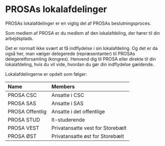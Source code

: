 # PROSAs lokalafdelinger

PROSAs lokalafdelinger er en vigtig del af PROSAs beslutningsproces.

Som medlem af PROSA er du medlem af den lokalafdeling, der hører til din arbejdsplads.

Det er normalt ikke svært at få indflydelse i sin lokalafdeling. Og det er da også her, man vælger delegerede \(repræsentanter\) til PROSAs delegeretforsamling \(kongres\). Henvend dig til PROSA eller direkte til din lokalafdeling, hvis du vil vide, hvordan du gør din indflydelse gældende.

Lokalafdelingerne er opdelt som følger:

| Name | Members |
| :--- | :--- |
| PROSA CSC | Ansatte i CSC |
| PROSA SAS | Ansatte i SAS |
| PROSA Offentlig | Ansatte i det offentlige |
| PROSA STUD | It-studerende |
| PROSA VEST | Privatansatte vest for Storebælt |
| PROSA ØST | Privatansatte øst for Storebælt |



